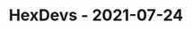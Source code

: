 ---
layout: post
title: HexDevs - 2021-07-24
datetime: '2021-07-24T11:00:00-07:00'
name: HexDevs
external_url: https://meetingplace.io/hexdevs/events/6373
online_event: true
year_month: 2021-07
---